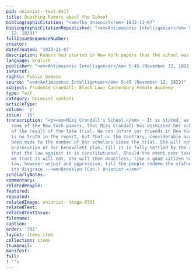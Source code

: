 ```yaml
---
pid: unionist--text-0417
title: Quashing Rumors about the School
bibliographicCitation: "<em>The Unionist</em> 1833-11-07"
bibliographicCitationRepublished: "<em>Antimasonic Intelligencer</em> 5:45 (November
  12, 1833)"
fullIssueSequenceNumber: 
creator: 
dateCreated: '1833-11-07'
description: Rumors had started in New York papers that the school was closing
language: English
publisher: "<em>Antimasonic Intelligencer</em> 5:45 (November 12, 1833)"
IsPartOf: 
rights: Public Domain
source: "<em>Antimasonic Intelligencer</em> 5:45 (November 12, 1833)"
subject: Prudence Crandall; Black Law; Canterbury Female Academy
type: Text
category: Unionist content
articleType: 
volume: '1'
issue: '15'
transcription: "<p><em>Miss Crandall's School.</em> - It is stated, we perceive, in
  some of the New York papers, that Miss Crandall has dismissed her school in consequence
  of the result of the late trial. We can inform our friends in New York, that there
  is no truth in the report, but that on the contrary, considerable accessions have
  been made to the number of her scholars since the trial. She will not abandon the
  prosecution of her benevolent plan, till it is fully settled by the competent tribunal
  that the law against it is constitutuonal. Should the event ever take place, as
  we trust it will not, she will then doubtless, like a good citizen submit to the
  law, however unjust and oppressive, till the people redeem the statue book from
  its disgrace.--<em>Brooklyn (Con.) Unionist.</em>"
scholarlyNotes: 
commentary: 
relatedPeople: 
featured: 
repeated: 
relatedImage: unionist--image-0381
relatedText: 
relatedTextIssue: 
filename: 
caption: 
order: '792'
layout: items_item
collection: items
thumbnail: 
manifest: 
full: 
! '': 
---
```

